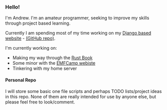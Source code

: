 ### Hello! 
I'm Andrew. I'm an amateur programmer, seeking to improve my skills through project based learning.  

Currently I am spending most of my time working on my [Django based website](https://northall.me.uk) - [(GitHub repo)](https://github.com/anorthall/northall.me.uk). 

I'm currently working on:

- Making my way through the [Rust Book](https://doc.rust-lang.org/book/)
- Some minor with the [EMFCamp webiste](https://github.com/emfcamp/website)
- Tinkering with my home server

#### Personal Repo
I will store some basic one file scripts and perhaps TODO lists/project ideas in this repo. None of them are really
intended for use by anyone else, but please feel free to look/comment. 
